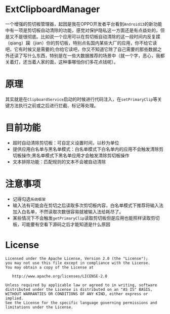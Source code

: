 # ExtClipboardManager

一个增强的剪切板管理器，起因是我在OPPO开发者平台看到`Android13`的新功能中有一项是剪切板自动清除的功能，感觉对保护隐私这一方面还是有点益处的，但是又不是很彻底。比如说一个应用可以在剪切板自动清除的这一段时间内反复蹂（qiang）躏（jian）你的剪切板，特别点名国内某些大厂的应用，你不给它读吧，它有时候又是需要的;你给它读吧，你又不知道它除了自己需要的那些数据之外还读了写什么东西，特别是在一些大数据推荐的场景中（就一个字，恶心，我都关着灯，还当着人家的面，这种事哪怕你们多花点钱呢）。

# 原理

其实就是在`ClipboardService`启动的时候进行代码注入，在`setPrimaryClip`等关键方法执行之前或之后进行拦截、标记等处理。

# 目前功能

+ 超时自动清除剪切板：可自定义设置时间，以秒为单位
+ 提供应用白名单与黑名单模式：白名单模式下白名单内的应用不会触发清除剪切板操作;黑名单模式下黑名单应用才会触发清除剪切板操作
+ 文本排除功能：匹配规则的文本不会被自动清除

# 注意事项

+ 记得勾选`系统框架`
+ 输入法有可能会在剪切之后读取多次剪切板内容，白名单模式下推荐将输入法加入白名单，不然读取次数很容易就被输入法给耗尽了。
+ 某些情况下不会触发`getPrimaryClip`读取剪切板但是应用也能照样读取剪切板，可能要有空看下源码之后才能知道是什么原因

# License
```
Licensed under the Apache License, Version 2.0 (the "License");
you may not use this file except in compliance with the License.
You may obtain a copy of the License at

   http://www.apache.org/licenses/LICENSE-2.0

Unless required by applicable law or agreed to in writing, software
distributed under the License is distributed on an "AS IS" BASIS,
WITHOUT WARRANTIES OR CONDITIONS OF ANY KIND, either express or implied.
See the License for the specific language governing permissions and
limitations under the License.
```
